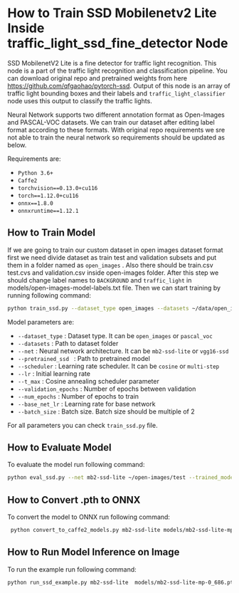 # How to Train SSD Mobilenetv2 Lite Inside traffic_light_ssd_fine_detector Node


SSD MobilenetV2 Lite  is a fine detector for traffic light recognition. This node is a part of the traffic light recognition and classification pipeline. You can download original repo and pretrained weights from here https://github.com/qfgaohao/pytorch-ssd. Output of this node is an array of traffic light bounding boxes and their labels and `traffic_light_classifier` node uses this output to classify the traffic lights.

Neural Network supports two different annotation format as Open-Images and PASCAL-VOC datasets. We can train our dataset after editing label format according to these formats.
With original repo requirements we sre not able to train the  neural network so  requirements should be updated as below.

Requirements are:
- `Python 3.6+`
- `Caffe2`
- `torchvision==0.13.0+cu116`
- `torch==1.12.0+cu116`
- `onnx==1.8.0`
- `onnxruntime==1.12.1`

## How to Train Model
If we are going to train our custom dataset  in open images dataset format first we need  divide dataset as train test and validation subsets and put them in a folder named as `open_images` . Also there should be train.csv test.cvs and validation.csv inside open-images folder.
After this step we should change label names to `BACKGROUND` and `traffic_light` in models/open-images-model-labels.txt file. Then we can start training by running following command:
```bash
python train_ssd.py --dataset_type open_images --datasets ~/data/open_images --net mb2-ssd-lite --pretrained_ssd models/mb2-ssd-lite-mp-0_686.pth --scheduler cosine --lr 0.01 --t_max 100 --validation_epochs 5 --num_epochs 200 --base_net_lr 0.001  --batch_size 8

```
Model parameters are:
- `--dataset_type` : Dataset type. It can be `open_images` or `pascal_voc`
- `--datasets` : Path to dataset folder
- `--net` : Neural network architecture. It can be `mb2-ssd-lite` or `vgg16-ssd`
- `--pretrained_ssd ` : Path to pretrained model
- `--scheduler` : Learning rate scheduler. It can be `cosine` or `multi-step`
- `--lr` : Initial learning rate
- `--t_max` : Cosine annealing scheduler parameter
- `--validation_epochs` : Number of epochs between validation
- `--num_epochs` : Number of epochs to train
- `--base_net_lr` : Learning rate for base network
- `--batch_size` : Batch size. Batch size should be multiple of 2

For all parameters you can check `train_ssd.py` file.


## How to Evaluate Model
To evaluate the model run following command:
```bash
python eval_ssd.py --net mb2-ssd-lite ~/open-images/test --trained_model models/mb2-ssd-lite-mp-0_686.pth --label_file models/open-images-model-labels.txt
```

## How to Convert .pth to ONNX
To convert the model to ONNX run following command:
```bash
 python convert_to_caffe2_models.py mb2-ssd-lite models/mb2-ssd-lite-mp-0_686.pth models/open-images-model-labels.txt
```

## How to Run Model Inference on Image
To run the example run following command:
```bash
python run_ssd_example.py mb2-ssd-lite  models/mb2-ssd-lite-mp-0_686.pth models/open-images-model-labels.txt /home/user/folder-of-test-iamges
```

